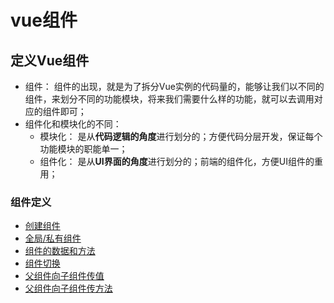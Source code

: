 # vue组件


## 定义Vue组件
- 组件： 组件的出现，就是为了拆分Vue实例的代码量的，能够让我们以不同的组件，来划分不同的功能模块，将来我们需要什么样的功能，就可以去调用对应的组件即可；
- 组件化和模块化的不同：
  + 模块化： 是从**代码逻辑的角度**进行划分的；方便代码分层开发，保证每个功能模块的职能单一；
  + 组件化： 是从**UI界面的角度**进行划分的；前端的组件化，方便UI组件的重用；

### 组件定义
- [创建组件](/15.1.组件-创建组件.html)
- [全局/私有组件](/15.2.组件-私有组件.html)
- [组件的数据和方法](/16.组件-组件中的data和methods.html)
- [组件切换](/17.组件切换.html)
- [父组件向子组件传值](/18.组件-父组件向子组件传值.html)
- [父组件向子组件传方法](/19.组件-父组件把方法传递给子组件.html)
